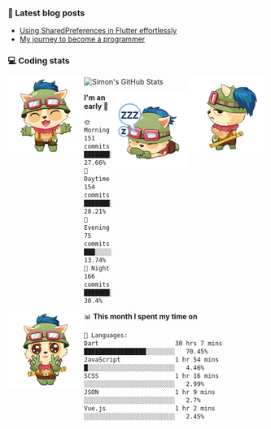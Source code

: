 ### 📘 Latest blog posts

<!-- BLOG-POST-LIST:START -->
- [Using SharedPreferences in Flutter effortlessly](http://blog.codingteemo.me/2020/07/15/Using-SharedPreferences-in-Flutter-effortlessly/)
- [My journey to become a programmer](http://blog.codingteemo.me/2018/07/14/My-journey-to-become-a-programmer/)
<!-- BLOG-POST-LIST:END -->

### 💻 Coding stats
<img align="right" src="https://raw.githubusercontent.com/simonpham/simonpham/master/assets/images/6kiur.gif" >


<img align="left" src="https://raw.githubusercontent.com/simonpham/simonpham/master/assets/images/5kiur.gif" >

![Simon's GitHub Stats](https://github-readme-stats-obu2qdcs2.vercel.app/api?username=simonpham)

<img align="right" src="https://raw.githubusercontent.com/simonpham/simonpham/master/assets/images/4kiur.gif" >

<!--START_SECTION:waka-->
**I'm an early 🐤** 

```text
🌞 Morning    151 commits    ███████░░░░░░░░░░░░░░░░░░   27.66% 
🌆 Daytime    154 commits    ███████░░░░░░░░░░░░░░░░░░   28.21% 
🌃 Evening    75 commits     ███░░░░░░░░░░░░░░░░░░░░░░   13.74% 
🌙 Night      166 commits    ███████░░░░░░░░░░░░░░░░░░   30.4%

```


<img align="left" src="https://raw.githubusercontent.com/simonpham/simonpham/master/assets/images/19kiur.gif" >📊 **This month I spent my time on** 

```text
💬 Languages: 
Dart                     30 hrs 7 mins       █████████████████░░░░░░░░   70.45% 
JavaScript               1 hr 54 mins        █░░░░░░░░░░░░░░░░░░░░░░░░   4.46% 
SCSS                     1 hr 16 mins        ░░░░░░░░░░░░░░░░░░░░░░░░░   2.99% 
JSON                     1 hr 9 mins         ░░░░░░░░░░░░░░░░░░░░░░░░░   2.7% 
Vue.js                   1 hr 2 mins         ░░░░░░░░░░░░░░░░░░░░░░░░░   2.45%

```


<!--END_SECTION:waka-->
